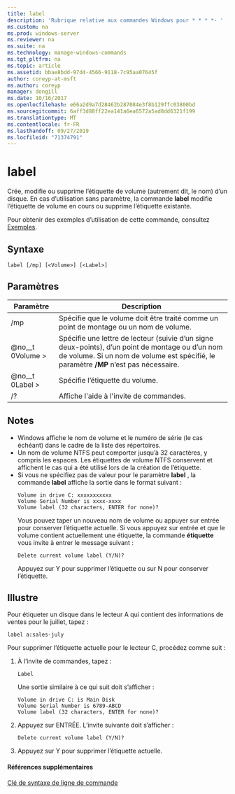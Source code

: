 ```yaml
---
title: label
description: 'Rubrique relative aux commandes Windows pour * * * *- '
ms.custom: na
ms.prod: windows-server
ms.reviewer: na
ms.suite: na
ms.technology: manage-windows-commands
ms.tgt_pltfrm: na
ms.topic: article
ms.assetid: bbae8bdd-97d4-4566-9118-7c95aa07645f
author: coreyp-at-msft
ms.author: coreyp
manager: dongill
ms.date: 10/16/2017
ms.openlocfilehash: e66a2d9a7d28462b287084e3f8b129ffc03800bd
ms.sourcegitcommit: 6aff3d88ff22ea141a6ea6572a5ad8dd6321f199
ms.translationtype: MT
ms.contentlocale: fr-FR
ms.lasthandoff: 09/27/2019
ms.locfileid: "71374791"
---
```

# <a name="label"></a>label



Crée, modifie ou supprime l’étiquette de volume (autrement dit, le nom) d’un disque. En cas d’utilisation sans paramètre, la commande **label** modifie l’étiquette de volume en cours ou supprime l’étiquette existante.

Pour obtenir des exemples d’utilisation de cette commande, consultez [Exemples](#BKMK_examples).

## <a name="syntax"></a>Syntaxe

```
label [/mp] [<Volume>] [<Label>]
```

## <a name="parameters"></a>Paramètres

|Paramètre|Description|
|---------|-----------|
|/mp|Spécifie que le volume doit être traité comme un point de montage ou un nom de volume.|
|@no__t 0Volume >|Spécifie une lettre de lecteur (suivie d’un signe deux-points), d’un point de montage ou d’un nom de volume. Si un nom de volume est spécifié, le paramètre **/MP** n’est pas nécessaire.|
|@no__t 0Label >|Spécifie l’étiquette du volume.|
|/?|Affiche l'aide à l'invite de commandes.|

## <a name="remarks"></a>Notes

- Windows affiche le nom de volume et le numéro de série (le cas échéant) dans le cadre de la liste des répertoires.
- Un nom de volume NTFS peut comporter jusqu’à 32 caractères, y compris les espaces. Les étiquettes de volume NTFS conservent et affichent le cas qui a été utilisé lors de la création de l’étiquette.
- Si vous ne spécifiez pas de valeur pour le paramètre **label** , la commande **label** affiche la sortie dans le format suivant :  
  ```
  Volume in drive C: xxxxxxxxxxx 
  Volume Serial Number is xxxx-xxxx 
  Volume label (32 characters, ENTER for none)?
  ```  
  Vous pouvez taper un nouveau nom de volume ou appuyer sur entrée pour conserver l’étiquette actuelle. Si vous appuyez sur entrée et que le volume contient actuellement une étiquette, la commande **étiquette** vous invite à entrer le message suivant :  
  ```
  Delete current volume label (Y/N)?
  ```  
  Appuyez sur Y pour supprimer l’étiquette ou sur N pour conserver l’étiquette.

## <a name="BKMK_examples"></a>Illustre

Pour étiqueter un disque dans le lecteur A qui contient des informations de ventes pour le juillet, tapez :
```
label a:sales-july
```
Pour supprimer l’étiquette actuelle pour le lecteur C, procédez comme suit :
1. À l’invite de commandes, tapez :  
   ```
   Label
   ```  
   Une sortie similaire à ce qui suit doit s’afficher :  
   ```
   Volume in drive C: is Main Disk
   Volume Serial Number is 6789-ABCD
   Volume label (32 characters, ENTER for none)?
   ```  
2. Appuyez sur ENTRÉE. L’invite suivante doit s’afficher :  
   ```
   Delete current volume label (Y/N)?
   ```  
3. Appuyez sur Y pour supprimer l’étiquette actuelle.

#### <a name="additional-references"></a>Références supplémentaires

[Clé de syntaxe de ligne de commande](command-line-syntax-key.md)